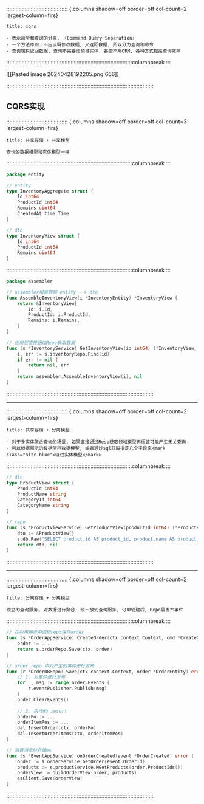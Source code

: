 :::::::::::::::::::::::::::::::::::::::: {.columns shadow=off border=off col-count=2 largest-column=firs}

~~~ad-ex
title: cqrs

- 表示命令和查询的分离, 『Command Query Separation』
- 一个方法原则上不应该既修改数据, 又返回数据, 所以分为查询和命令
- 查询端只返回数据, 查询不需要走领域实体, 甚至不用ORM, 各种方式提高查询效率
~~~

::::::::::::::::::::::::::::::::::::::::::::::::::::::::::::::::::::::::::::::::::columnbreak
:::

![[Pasted image 20240428192205.png|666]]

::::::::::::::::::::::::::::::::::::::::::::::::::::::::::::::::::::::::::::::::::::::::::::::::

## CQRS实现

:::::::::::::::::::::::::::::::::::::::: {.columns shadow=off border=off col-count=3 largest-column=firs}

~~~ad-danger
title: 共享存储 + 共享模型

查询的数据模型和实体模型一样
~~~

::::::::::::::::::::::::::::::::::::::::::::::::::::::::::::::::::::::::::::::::::columnbreak
:::

```go
package entity

// entity
type InventoryAggregate struct { 
	Id int64 
	ProductId int64 
	Remains uint64 
	CreatedAt time.Time 
}

// dto
type InventoryView struct { 
	Id int64 
	ProductId int64 
	Remains uint64 
}
```

::::::::::::::::::::::::::::::::::::::::::::::::::::::::::::::::::::::::::::::::::columnbreak
:::

```go
package assembler

// assembler组装数据 entity --> dto
func AssembleInventoryView(i *InventoryEntity) *InventoryView {
    return &InventoryView{
        Id: i.Id,
        ProductId: i.ProductId,
        Remains: i.Remains,
    }
}

// 应用层直接通过Repo获取数据
func (s *InventoryService) GetInventoryView(id int64) (*InventoryView, error) {
    i, err := s.inventoryRepo.Find(id)
    if err != nil {
        return nil, err
    }
    return assembler.AssembleInventoryView(i), nil
}
```
::::::::::::::::::::::::::::::::::::::::::::::::::::::::::::::::::::::::::::::::::::::::::::::::

---
:::::::::::::::::::::::::::::::::::::::: {.columns shadow=off border=off col-count=2 largest-column=firs}

~~~ad-success
title: 共享存储 + 分离模型

- 对于多实体聚合查询的场景, 如果直接通过Resp获取领域模型再组装可能产生无关查询
- 可以根据展示的数据使用数据模型, 或者通过sql获取指定几个字段来<mark class="hltr-blue">绕过实体模型</mark>
~~~

::::::::::::::::::::::::::::::::::::::::::::::::::::::::::::::::::::::::::::::::::columnbreak
:::

```go
// dto
type ProductView struct {
    ProductId int64
    ProductName string
    CategoryId int64
    CategoryName string
}

// repo
func (s *ProductViewService) GetProductView(productId int64) (*ProductView, error) {
    dto := &ProductView{}
    s.db.Raw("SELECT product.id AS product_id, product.name AS product_name, product.cateogry_id, category.name AS category_name FROM product left join category on product.category_id = category.id where  WHERE product.id = ?", productId).Scan(dto)
    return dto, nil
}
```

::::::::::::::::::::::::::::::::::::::::::::::::::::::::::::::::::::::::::::::::::::::::::::::::

---
:::::::::::::::::::::::::::::::::::::::: {.columns shadow=off border=off col-count=2 largest-column=firs}

~~~ad-inf
title: 分离存储 + 分离模型

独立的查询服务, 对数据进行聚合, 统一放到查询服务, 订单创建后, Repo层发布事件

~~~

::::::::::::::::::::::::::::::::::::::::::::::::::::::::::::::::::::::::::::::::::columnbreak
:::

```go
// 在引用服务中调用repo保存order
func (s *OrderAppService) CreateOrder(ctx context.Context, cmd *CreateOrderCmd) error {
    order := ...
    return s.orderRepo.Save(ctx, order)
}

// order repo 中对产生的事件进行发布
func (r *OrderDBRepo) Save(ctx context.Context, order *OrderEntity) error {
    // 1. 对事件进行发布
    for _, msg := range order.Events {
        r.eventPuslisher.Publish(msg)
    }
    order.ClearEvents()
    
    // 2. 执行db insert
    orderPo := ...
    orderItemPos := ...
    dal.InsertOrder(ctx, orderPo)
    dal.InsertOrderItems(ctx, orderItemPos)
}

// 消费消息时存储es
func (s *EventAppService) onOrderCreated(event *OrderCreated) error {
    order := s.orderService.GetOrder(event.OrderId)
    products := s.productService.MGetProducts(order.ProductIds())
    orderView := buildOrderView(order, products)
    esClient.Save(orderView)
}

```

::::::::::::::::::::::::::::::::::::::::::::::::::::::::::::::::::::::::::::::::::::::::::::::::
